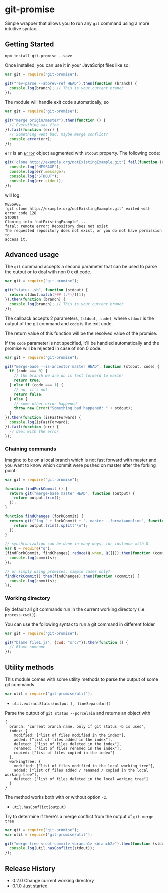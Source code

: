 # git-promise

Simple wrapper that allows you to run any `git` command using a more intuitive syntax.

## Getting Started

```shell
npm install git-promise --save
```

Once installed, you can use it in your JavaScript files like so:

```js
var git = require("git-promise");

git("rev-parse --abbrev-ref HEAD").then(function (branch) {
  console.log(branch); // This is your current branch
});
```

The module will handle exit code automatically, so

```js
var git = require("git-promise");

git("merge origin/master").then(function () {
  // Everything was fine
}).fail(function (err) {
  // Something went bad, maybe merge conflict?
  console.error(err);
});
```

`err` is an [`Error`](https://developer.mozilla.org/en-US/docs/Web/JavaScript/Reference/Global_Objects/Error) object augmented with `stdout` property. The following code:

```js
git('clone http://example.org/notExistingExample.git').fail(function (err) {
  console.log("MESSAGE");
  console.log(err.message);
  console.log("STDOUT");
  console.log(err.stdout);
});
```

will log:

```
MESSAGE
'git clone http://example.org/notExistingExample.git' exited with error code 128
STDOUT
Cloning into 'notExistingExample'...
fatal: remote error: Repository does not exist
The requested repository does not exist, or you do not have permission to
access it.
```

## Advanced usage

The `git` command accepts a second parameter that can be used to parse the output or to deal with non 0 exit code.

```js
var git = require("git-promise");

git("status -sb", function (stdout) {
  return stdout.match(/## (.*)/)[1];
}).then(function (branch) {
  console.log(branch); // This is your current branch
});
```

The callback accepts 2 parameters, `(stdout, code)`, where `stdout` is the output of the git command and `code` is the exit code.

The return value of this function will be the resolved value of the promise.

If the `code` parameter is not specified, it'll be handled automatically and the promise will be rejected in case of non 0 code.

```js
var git = require("git-promise");

git("merge-base --is-ancestor master HEAD", function (stdout, code) {
  if (code === 0) {
    // the branch we are on is fast forward to master
    return true;
  } else if (code === 1) {
    // no, it's not
    return false;
  } else {
    // some other error happened
    throw new Error("Something bad happened: " + stdout);
  }
}).then(function (isFastForward) {
  console.log(isFastForward);
}).fail(function (err) {
  // deal with the error
});
```


### Chaining commands

Imagine to be on a local branch which is not fast forward with master and you want to know which commit were pushed on master after the forking point:

```js
var git = require("git-promise");

function findForkCommit () {
  return git("merge-base master HEAD", function (output) {
    return output.trim();
  });
}

function findChanges (forkCommit) {
  return git("log " + forkCommit + "..master --format=oneline", function (output) {
    return output.trim().split("\n");
  });
}

// synchronization can be done in many ways, for instance with Q
var Q = require("q");
[findForkCommit, findChanges].reduce(Q.when, Q({})).then(function (commits) {
  console.log(commits);
});

// or simply using promises, simple cases only?
findForkCommit().then(findChanges).then(function (commits) {
  console.log(commits);
});
```

### Working directory

By default all git commands run in the current working directory (i.e. `process.cwd()`).

You can use the following syntax to run a git command in different folder

```js
var git = require("git-promise");

git("blame file1.js", {cwd: "src/"}).then(function () {
  // Blame someone
});
```

## Utility methods

This module comes with some utility methods to parse the output of some git commands

```js
var util = require("git-promise/util");
```

* `util.extractStatus(output [, lineSeparator])`

Parse the output of `git status --porcelain` and returns an object with

```
{
  branch: "current branch name, only if git status -b is used",
  index: {
    modified: ["list of files modified in the index"],
    added: ["list of files added in the index"],
    deleted: ["list of files deleted in the index"],
    renamed: ["list of files renamed in the index"],
    copied: ["list of files copied in the index"]
  },
  workingTree: {
    modified: ["list of files modified in the local working tree"],
    added: ["list of files added / renamed / copied in the local working tree"],
    deleted: ["list of files deleted in the local working tree"]
  }
}
```

The method works both with or without option `-z`.

* `util.hasConflict(output)`

Try to determine if there's a merge conflict from the output of `git merge-tree`

```js
var git = require("git-promise");
var util = require("git-promise/util");

git("merge-tree <root-commit> <branch1> <branch2>").then(function (stdout) {
  console.log(util.hasConflict(stdout));
});
```

## Release History

* 0.2.0 Change current working directory
* 0.1.0 Just started
